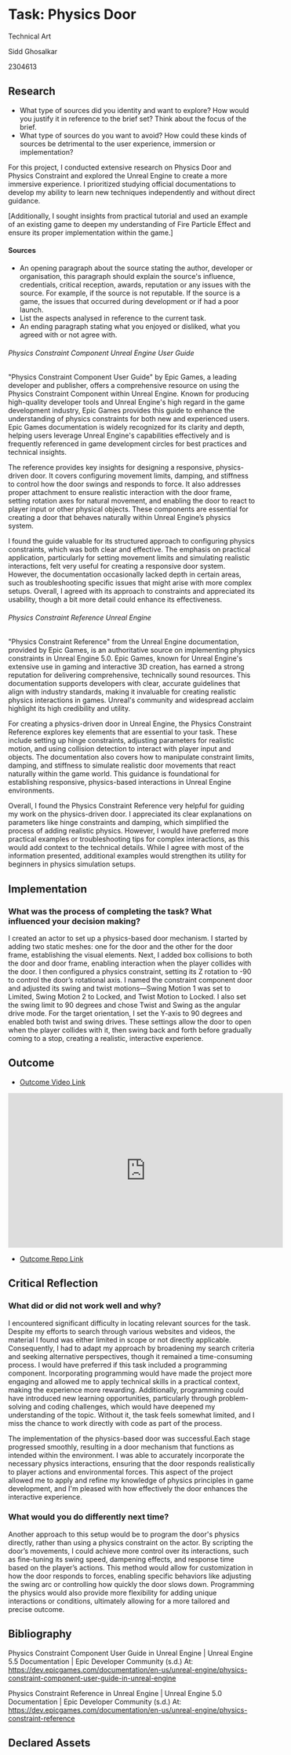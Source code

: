 # Task: Physics Door

Technical Art

Sidd Ghosalkar

2304613

## Research

- What type of sources did you identity and want to explore? How would you justify it in reference to the brief set? Think about the focus of the brief.
- What type of sources do you want to avoid? How could these kinds of sources be detrimental to the user experience, immersion or implementation?

For this project, I conducted extensive research on Physics Door and Physics Constraint and explored the Unreal Engine to create a more immersive experience. I prioritized studying official documentations to develop my ability to learn new techniques independently and without direct guidance.

[Additionally, I sought insights from practical tutorial and used an example of an existing game to deepen my understanding of Fire Particle Effect and ensure its proper implementation within the game.]

#### Sources

- An opening paragraph about the source stating the author, developer or organisation, this paragraph should explain the source's influence, credentials, critical reception, awards, reputation or any issues with the source. For example, if the source is not reputable. If the source is a game, the issues that occurred during development or if had a poor launch.
- List the aspects analysed in reference to the current task.
- An ending paragraph stating what you enjoyed or disliked, what you agreed with or not agree with.

###### Physics Constraint Component Unreal Engine User Guide

"Physics Constraint Component User Guide" by Epic Games, a leading developer and publisher, offers a comprehensive resource on using the Physics Constraint Component within Unreal Engine. Known for producing high-quality developer tools and Unreal Engine's high regard in the game development industry, Epic Games provides this guide to enhance the understanding of physics constraints for both new and experienced users. Epic Games documentation is widely recognized for its clarity and depth, helping users leverage Unreal Engine's capabilities effectively and is frequently referenced in game development circles for best practices and technical insights.

The reference provides key insights for designing a responsive, physics-driven door. It covers configuring movement limits, damping, and stiffness to control how the door swings and responds to force. It also addresses proper attachment to ensure realistic interaction with the door frame, setting rotation axes for natural movement, and enabling the door to react to player input or other physical objects. These components are essential for creating a door that behaves naturally within Unreal Engine’s physics system.

I found the guide valuable for its structured approach to configuring physics constraints, which was both clear and effective. The emphasis on practical application, particularly for setting movement limits and simulating realistic interactions, felt very useful for creating a responsive door system. However, the documentation occasionally lacked depth in certain areas, such as troubleshooting specific issues that might arise with more complex setups. Overall, I agreed with its approach to constraints and appreciated its usability, though a bit more detail could enhance its effectiveness.

###### Physics Constraint Reference Unreal Engine

"Physics Constraint Reference" from the Unreal Engine documentation, provided by Epic Games, is an authoritative source on implementing physics constraints in Unreal Engine 5.0. Epic Games, known for Unreal Engine's extensive use in gaming and interactive 3D creation, has earned a strong reputation for delivering comprehensive, technically sound resources. This documentation supports developers with clear, accurate guidelines that align with industry standards, making it invaluable for creating realistic physics interactions in games. Unreal's community and widespread acclaim highlight its high credibility and utility.

For creating a physics-driven door in Unreal Engine, the Physics Constraint Reference explores key elements that are essential to your task. These include setting up hinge constraints, adjusting parameters for realistic motion, and using collision detection to interact with player input and objects. The documentation also covers how to manipulate constraint limits, damping, and stiffness to simulate realistic door movements that react naturally within the game world. This guidance is foundational for establishing responsive, physics-based interactions in Unreal Engine environments.

Overall, I found the Physics Constraint Reference very helpful for guiding my work on the physics-driven door. I appreciated its clear explanations on parameters like hinge constraints and damping, which simplified the process of adding realistic physics. However, I would have preferred more practical examples or troubleshooting tips for complex interactions, as this would add context to the technical details. While I agree with most of the information presented, additional examples would strengthen its utility for beginners in physics simulation setups.

## Implementation

### What was the process of completing the task? What influenced your decision making?

I created an actor to set up a physics-based door mechanism. I started by adding two static meshes: one for the door and the other for the door frame, establishing the visual elements. Next, I added box collisions to both the door and door frame, enabling interaction when the player collides with the door. I then configured a physics constraint, setting its Z rotation to -90 to control the door’s rotational axis. I named the constraint component door and adjusted its swing and twist motions—Swing Motion 1 was set to Limited, Swing Motion 2 to Locked, and Twist Motion to Locked. I also set the swing limit to 90 degrees and chose Twist and Swing as the angular drive mode. For the target orientation, I set the Y-axis to 90 degrees and enabled both twist and swing drives. These settings allow the door to open when the player collides with it, then swing back and forth before gradually coming to a stop, creating a realistic, interactive experience.

## Outcome

- [Outcome Video Link](https://www.youtube.com/watch?v=qQ6ekMlRhmA)

<iframe width="560" height="315" src="https://www.youtube.com/embed/qQ6ekMlRhmA?si=RtQp6bkf7GlOcUGV" title="YouTube video player" frameborder="0" allow="accelerometer; autoplay; clipboard-write; encrypted-media; gyroscope; picture-in-picture; web-share" referrerpolicy="strict-origin-when-cross-origin" allowfullscreen></iframe>

- [Outcome Repo Link](https://github.com/SiddPlus/Technical-Art-Alive-Game/tree/main)

## Critical Reflection

### What did or did not work well and why?

I encountered significant difficulty in locating relevant sources for the task. Despite my efforts to search through various websites and videos, the material I found was either limited in scope or not directly applicable. Consequently, I had to adapt my approach by broadening my search criteria and seeking alternative perspectives, though it remained a time-consuming process. I would have preferred if this task included a programming component. Incorporating programming would have made the project more engaging and allowed me to apply technical skills in a practical context, making the experience more rewarding. Additionally, programming could have introduced new learning opportunities, particularly through problem-solving and coding challenges, which would have deepened my understanding of the topic. Without it, the task feels somewhat limited, and I miss the chance to work directly with code as part of the process.

The implementation of the physics-based door was successful.Each stage progressed smoothly, resulting in a door mechanism that functions as intended within the environment. I was able to accurately incorporate the necessary physics interactions, ensuring that the door responds realistically to player actions and environmental forces. This aspect of the project allowed me to apply and refine my knowledge of physics principles in game development, and I'm pleased with how effectively the door enhances the interactive experience.

### What would you do differently next time?

Another approach to this setup would be to program the door's physics directly, rather than using a physics constraint on the actor. By scripting the door’s movements, I could achieve more control over its interactions, such as fine-tuning its swing speed, dampening effects, and response time based on the player’s actions. This method would allow for customization in how the door responds to forces, enabling specific behaviors like adjusting the swing arc or controlling how quickly the door slows down. Programming the physics would also provide more flexibility for adding unique interactions or conditions, ultimately allowing for a more tailored and precise outcome.

## Bibliography

Physics Constraint Component User Guide in Unreal Engine | Unreal Engine 5.5 Documentation | Epic Developer Community (s.d.) At: https://dev.epicgames.com/documentation/en-us/unreal-engine/physics-constraint-component-user-guide-in-unreal-engine

Physics Constraint Reference in Unreal Engine | Unreal Engine 5.0 Documentation | Epic Developer Community (s.d.) At: https://dev.epicgames.com/documentation/en-us/unreal-engine/physics-constraint-reference

## Declared Assets

